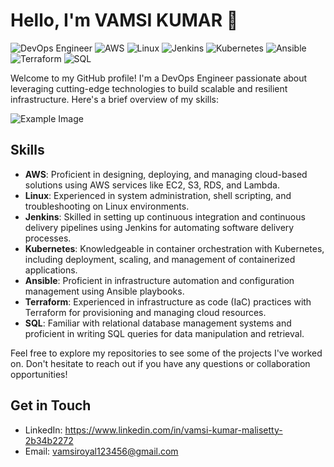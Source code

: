 
# Hello, I'm VAMSI KUMAR 👋

![DevOps Engineer](https://img.shields.io/badge/DevOps%20Engineer-%2312100E.svg?&style=for-the-badge&logoColor=white)
![AWS](https://img.shields.io/badge/AWS-%2312100E.svg?&style=for-the-badge&logo=amazon-aws&logoColor=FF9900)
![Linux](https://img.shields.io/badge/Linux-%2312100E.svg?&style=for-the-badge&logo=linux&logoColor=FCC624)
![Jenkins](https://img.shields.io/badge/Jenkins-%2312100E.svg?&style=for-the-badge&logo=jenkins&logoColor=D24939)
![Kubernetes](https://img.shields.io/badge/Kubernetes-%2312100E.svg?&style=for-the-badge&logo=kubernetes&logoColor=326CE5)
![Ansible](https://img.shields.io/badge/Ansible-%2312100E.svg?&style=for-the-badge&logo=ansible&logoColor=EE0000)
![Terraform](https://img.shields.io/badge/Terraform-%2312100E.svg?&style=for-the-badge&logo=terraform&logoColor=7B42BC)
![SQL](https://img.shields.io/badge/SQL-%2312100E.svg?&style=for-the-badge&logo=postgresql&logoColor=336791)

Welcome to my GitHub profile! I'm a DevOps Engineer passionate about leveraging cutting-edge technologies to build scalable and resilient infrastructure. Here's a brief overview of my skills:

![Example Image](https://t3.ftcdn.net/jpg/05/50/00/28/360_F_550002849_YxwrexUDOlmjvmdLt33gHStJmHmrAjvF.jpg)



## Skills
- **AWS**: Proficient in designing, deploying, and managing cloud-based solutions using AWS services like EC2, S3, RDS, and Lambda.
- **Linux**: Experienced in system administration, shell scripting, and troubleshooting on Linux environments.
- **Jenkins**: Skilled in setting up continuous integration and continuous delivery pipelines using Jenkins for automating software delivery processes.
- **Kubernetes**: Knowledgeable in container orchestration with Kubernetes, including deployment, scaling, and management of containerized applications.
- **Ansible**: Proficient in infrastructure automation and configuration management using Ansible playbooks.
- **Terraform**: Experienced in infrastructure as code (IaC) practices with Terraform for provisioning and managing cloud resources.
- **SQL**: Familiar with relational database management systems and proficient in writing SQL queries for data manipulation and retrieval.

Feel free to explore my repositories to see some of the projects I've worked on. Don't hesitate to reach out if you have any questions or collaboration opportunities!

## Get in Touch
- LinkedIn: https://www.linkedin.com/in/vamsi-kumar-malisetty-2b34b2272
- Email: vamsiroyal123456@gmail.com
